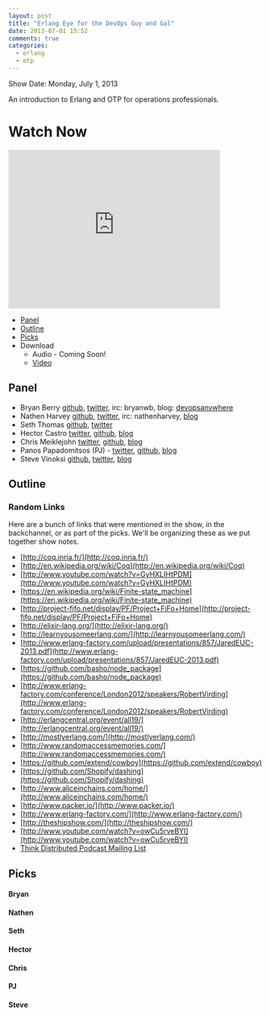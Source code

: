```yaml
---
layout: post
title: "Erlang Eye for the DevOps Guy and Gal"
date: 2013-07-01 15:52
comments: true
categories: 
  - erlang
  - otp
---
```

Show Date: Monday, July 1, 2013

An introduction to Erlang and OTP for operations professionals.

# Watch Now

<iframe width="420" height="315" src="http://www.youtube.com/embed/7WqczWKwWOU" frameborder="0" allowfullscreen></iframe>

* [Panel](http://foodfightshow.org/2013/07/erlang-eye-for-the-devops-guy-and-gal.html#panel)
* [Outline](http://foodfightshow.org/2013/07/erlang-eye-for-the-devops-guy-and-gal.html#outline)
* [Picks](http://foodfightshow.org/2013/07/erlang-eye-for-the-devops-guy-and-gal.html#picks)
* Download
  * Audio - Coming Soon!
  * [Video](http://youtube.com/watch?v=7WqczWKwWOU)

Panel<a name="panel"></a>
------
* Bryan Berry [github](http://github.com/bryanwb), [twitter](http://twitter.com/bryanwb), irc: bryanwb, blog: [devopsanywhere](http://devopsanywhere.blogspot.com)
* Nathen Harvey [github](http://github.com/nathenharvey), [twitter](http://twitter.com/nathenharvey), irc: nathenharvey, [blog](http://nathenharvey.com)
* Seth Thomas [github](https://github.com/cheeseplus), [twitter](https://twitter.com/cheeseplus)
* Hector Castro  [twitter](https://twitter.com/hectcastro), [github](https://github.com/hectcastro), [blog](http://hectcastro.me/)
* Chris Meiklejohn [twitter](https://twitter.com/cmeik), [github](https://github.com/cmeiklejohn/), [blog](http://christophermeiklejohn.com/)
* Panos Papadomitsos (PJ) - [twitter](https://twitter.com/priestjim), [github](https://github.com/priestjim), [blog](http://ezgr.net/)
* Steve Vinoksi [github](https://github.com/vinoski), [twitter](https://twitter.com/stevevinoski), [blog](http://steve.vinoski.net/blog/)

<!-- more -->

Outline<a name="outline"></a>
-------

### Random Links

Here are a bunch of links that were mentioned in the show, in the backchannel, or as part of the picks.  We'll be organizing these as we put together show notes.

* [http://coq.inria.fr/](http://coq.inria.fr/)
* [http://en.wikipedia.org/wiki/Coq](http://en.wikipedia.org/wiki/Coq)
* [http://www.youtube.com/watch?v=GyHXLIHtPDM](http://www.youtube.com/watch?v=GyHXLIHtPDM)
* [https://en.wikipedia.org/wiki/Finite-state_machine](https://en.wikipedia.org/wiki/Finite-state_machine)
* [http://project-fifo.net/display/PF/Project+FiFo+Home](http://project-fifo.net/display/PF/Project+FiFo+Home)
* [http://elixir-lang.org/](http://elixir-lang.org/)
* [http://learnyousomeerlang.com/](http://learnyousomeerlang.com/)
* [http://www.erlang-factory.com/upload/presentations/857/JaredEUC-2013.pdf](http://www.erlang-factory.com/upload/presentations/857/JaredEUC-2013.pdf)
* [https://github.com/basho/node_package](https://github.com/basho/node_package)
* [http://www.erlang-factory.com/conference/London2012/speakers/RobertVirding](http://www.erlang-factory.com/conference/London2012/speakers/RobertVirding)
* [http://erlangcentral.org/event/all19/](http://erlangcentral.org/event/all19/)
* [http://mostlyerlang.com/](http://mostlyerlang.com/)
* [http://www.randomaccessmemories.com/](http://www.randomaccessmemories.com/)
* [https://github.com/extend/cowboy](https://github.com/extend/cowboy)
* [https://github.com/Shopify/dashing](https://github.com/Shopify/dashing)
* [http://www.aliceinchains.com/home/](http://www.aliceinchains.com/home/)
* [http://www.packer.io/](http://www.packer.io/)
* [http://www.erlang-factory.com/](http://www.erlang-factory.com/)
* [http://theshipshow.com/](http://theshipshow.com/)
* [http://www.youtube.com/watch?v=owCu5rveBYI](http://www.youtube.com/watch?v=owCu5rveBYI)
* [Think Distributed Podcast Mailing List](http://t.co/vvdyTKUzjE)

Picks
-----

#### Bryan

#### Nathen

#### Seth 

#### Hector

#### Chris

#### PJ

#### Steve


